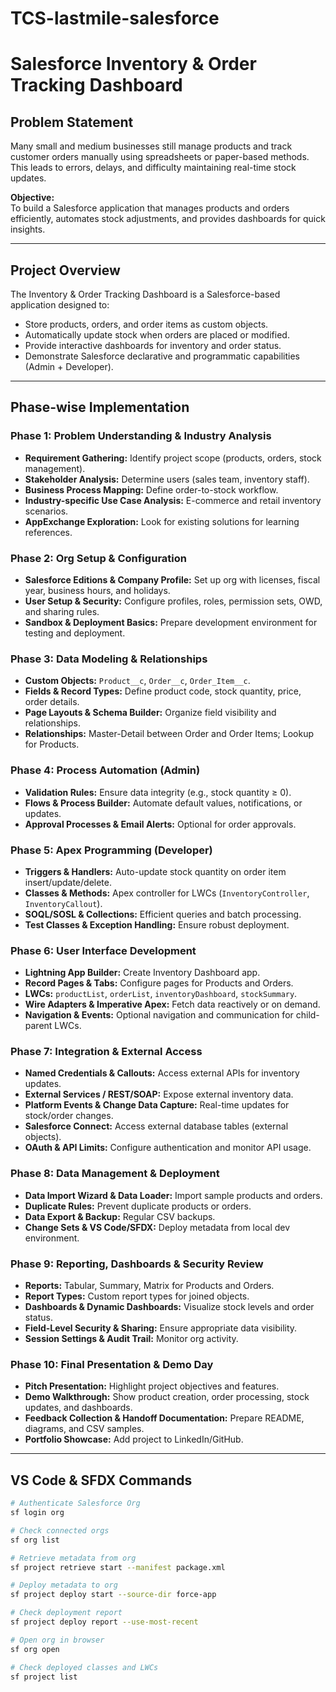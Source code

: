 # TCS-lastmile-salesforce

# Salesforce Inventory & Order Tracking Dashboard

## Problem Statement
Many small and medium businesses still manage products and track customer orders manually using spreadsheets or paper-based methods.  
This leads to errors, delays, and difficulty maintaining real-time stock updates.  

**Objective:**  
To build a Salesforce application that manages products and orders efficiently, automates stock adjustments, and provides dashboards for quick insights.

---

## Project Overview
The Inventory & Order Tracking Dashboard is a Salesforce-based application designed to:
- Store products, orders, and order items as custom objects.
- Automatically update stock when orders are placed or modified.
- Provide interactive dashboards for inventory and order status.
- Demonstrate Salesforce declarative and programmatic capabilities (Admin + Developer).

---

## Phase-wise Implementation

### Phase 1: Problem Understanding & Industry Analysis
- **Requirement Gathering:** Identify project scope (products, orders, stock management).  
- **Stakeholder Analysis:** Determine users (sales team, inventory staff).  
- **Business Process Mapping:** Define order-to-stock workflow.  
- **Industry-specific Use Case Analysis:** E-commerce and retail inventory scenarios.  
- **AppExchange Exploration:** Look for existing solutions for learning references.

### Phase 2: Org Setup & Configuration
- **Salesforce Editions & Company Profile:** Set up org with licenses, fiscal year, business hours, and holidays.  
- **User Setup & Security:** Configure profiles, roles, permission sets, OWD, and sharing rules.  
- **Sandbox & Deployment Basics:** Prepare development environment for testing and deployment.

### Phase 3: Data Modeling & Relationships
- **Custom Objects:** `Product__c`, `Order__c`, `Order_Item__c`.  
- **Fields & Record Types:** Define product code, stock quantity, price, order details.  
- **Page Layouts & Schema Builder:** Organize field visibility and relationships.  
- **Relationships:** Master-Detail between Order and Order Items; Lookup for Products.

### Phase 4: Process Automation (Admin)
- **Validation Rules:** Ensure data integrity (e.g., stock quantity ≥ 0).  
- **Flows & Process Builder:** Automate default values, notifications, or updates.  
- **Approval Processes & Email Alerts:** Optional for order approvals.

### Phase 5: Apex Programming (Developer)
- **Triggers & Handlers:** Auto-update stock quantity on order item insert/update/delete.  
- **Classes & Methods:** Apex controller for LWCs (`InventoryController`, `InventoryCallout`).  
- **SOQL/SOSL & Collections:** Efficient queries and batch processing.  
- **Test Classes & Exception Handling:** Ensure robust deployment.

### Phase 6: User Interface Development
- **Lightning App Builder:** Create Inventory Dashboard app.  
- **Record Pages & Tabs:** Configure pages for Products and Orders.  
- **LWCs:** `productList`, `orderList`, `inventoryDashboard`, `stockSummary`.  
- **Wire Adapters & Imperative Apex:** Fetch data reactively or on demand.  
- **Navigation & Events:** Optional navigation and communication for child-parent LWCs.

### Phase 7: Integration & External Access
- **Named Credentials & Callouts:** Access external APIs for inventory updates.  
- **External Services / REST/SOAP:** Expose external inventory data.  
- **Platform Events & Change Data Capture:** Real-time updates for stock/order changes.  
- **Salesforce Connect:** Access external database tables (external objects).  
- **OAuth & API Limits:** Configure authentication and monitor API usage.

### Phase 8: Data Management & Deployment
- **Data Import Wizard & Data Loader:** Import sample products and orders.  
- **Duplicate Rules:** Prevent duplicate products or orders.  
- **Data Export & Backup:** Regular CSV backups.  
- **Change Sets & VS Code/SFDX:** Deploy metadata from local dev environment.

### Phase 9: Reporting, Dashboards & Security Review
- **Reports:** Tabular, Summary, Matrix for Products and Orders.  
- **Report Types:** Custom report types for joined objects.  
- **Dashboards & Dynamic Dashboards:** Visualize stock levels and order status.  
- **Field-Level Security & Sharing:** Ensure appropriate data visibility.  
- **Session Settings & Audit Trail:** Monitor org activity.

### Phase 10: Final Presentation & Demo Day
- **Pitch Presentation:** Highlight project objectives and features.  
- **Demo Walkthrough:** Show product creation, order processing, stock updates, and dashboards.  
- **Feedback Collection & Handoff Documentation:** Prepare README, diagrams, and CSV samples.  
- **Portfolio Showcase:** Add project to LinkedIn/GitHub.

---

## VS Code & SFDX Commands

```bash
# Authenticate Salesforce Org
sf login org

# Check connected orgs
sf org list

# Retrieve metadata from org
sf project retrieve start --manifest package.xml

# Deploy metadata to org
sf project deploy start --source-dir force-app

# Check deployment report
sf project deploy report --use-most-recent

# Open org in browser
sf org open

# Check deployed classes and LWCs
sf project list
